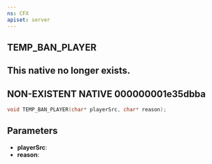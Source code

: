 ```yaml
---
ns: CFX
apiset: server
---
```

## TEMP_BAN_PLAYER
## This native no longer exists.
## NON-EXISTENT NATIVE 000000001e35dbba

```c
void TEMP_BAN_PLAYER(char* playerSrc, char* reason);
```


## Parameters
* **playerSrc**: 
* **reason**: 

